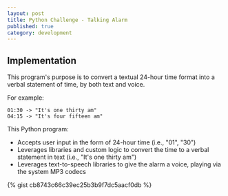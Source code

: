 ```yaml
---
layout: post
title: Python Challenge - Talking Alarm
published: true
category: development
---
```


## Implementation
This program's purpose is to convert a textual 24-hour time format into a verbal statement of time, by both text and voice.

For example:
```
01:30 -> "It's one thirty am"
04:15 -> "It's four fifteen am"
```

This Python program:
* Accepts user input in the form of 24-hour time (i.e., "01", "30")
* Leverages libraries and custom logic to convert the time to a verbal statement in text (i.e., "It's one thirty am")
* Leverages text-to-speech libraries to give the alarm a voice, playing via the system MP3 codecs

{% gist cb8743c66c39ec25b3b9f7dc5aacf0db %}
